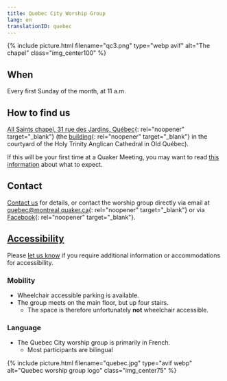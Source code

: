 ```yaml
---
title: Quebec City Worship Group
lang: en
translationID: quebec
---
```

{% include picture.html filename="qc3.png" type="webp avif" alt="The chapel" class="img_center100" %}

## When
Every first Sunday of the month, at 11 a.m.

## How to find us
[All Saints chapel, 31 rue des Jardins, Québec](https://www.google.com/maps/search/31%20rue%20des%20Jardins,%20Qu%C3%A9bec){: rel="noopener" target="_blank"} (the [building](https://goo.gl/maps/Z9wtKLtwAHEGSB7V6){: rel="noopener" target="_blank"} in the courtyard of the Holy Trinity Anglican Cathedral in Old Québec).

If this will be your first time at a Quaker Meeting, you may want to read [this information](/about) about what to expect.

## Contact
[Contact us](/contact) for details, or contact the worship group directly via email at [quebec@montreal.quaker.ca](mailto:quebec@montreal.quaker.ca){: rel="noopener" target="_blank"} or via [Facebook](https://www.facebook.com/QuakersQuebecCanada/){: rel="noopener" target="_blank"}.

## [Accessibility](/accessibility) <span class="stanchor"><a name="accessibility"></a></span>
Please [let us know](/contact) if you require additional information or accommodations for accessibility.

### Mobility
* Wheelchair accessible parking is available.
* The group meets on the main floor, but up four stairs.
  * The space is therefore unfortunately **not** wheelchair accessible.

### Language
* The Quebec City worship group is primarily in French.
  * Most participants are bilingual

{% include picture.html filename="quebec.jpg" type="avif webp" alt="Quebec worship group logo" class="img_center75" %}
